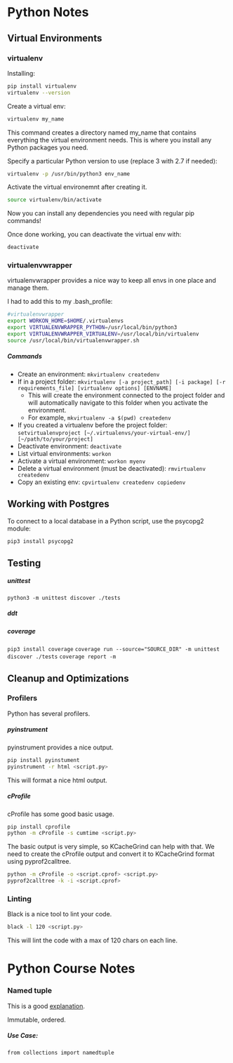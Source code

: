 # Python Notes

## Virtual Environments

### virtualenv
Installing:

```sh
pip install virtualenv
virtualenv --version
```

Create a virtual env:
```sh
virtualenv my_name
```
This command creates a directory named my_name that contains everything the virtual environment needs. This is where you install any Python packages you need.

Specify a particular Python version to use (replace 3 with 2.7 if needed):
```sh
virtualenv -p /usr/bin/python3 env_name
```

Activate the virtual environemnt after creating it.
```sh
source virtualenv/bin/activate
```
Now you can install any dependencies you need with regular pip commands!

Once done working, you can deactivate the virtual env with:
```sh
deactivate
```

### virtualenvwrapper

virtualenvwrapper provides a nice way to keep all envs in one place and manage them.

I had to add this to my .bash_profile:

```sh
#virtualenvwrapper
export WORKON_HOME=$HOME/.virtualenvs
export VIRTUALENVWRAPPER_PYTHON=/usr/local/bin/python3
export VIRTUALENVWRAPPER_VIRTUALENV=/usr/local/bin/virtualenv
source /usr/local/bin/virtualenvwrapper.sh
```

##### Commands
- Create an environment: ```mkvirtualenv createdenv```
- If in a project folder: ```mkvirtualenv [-a project_path] [-i package] [-r requirements_file] [virtualenv options] [ENVNAME]```  
	- This will create the environment connected to the project folder and will automatically navigate to this folder when you activate the environment.
	- For example, ```mkvirtualenv -a $(pwd) createdenv```
- If you created a virtualenv before the project folder: ```setvirtualenvproject [~/.virtualenvs/your-virtual-env/] [~/path/to/your/project]```
- Deactivate environment: ```deactivate```
- List virtual environments: ```workon```
- Activate a virtual environment: ```workon myenv```
- Delete a virtual environment (must be deactivated): ```rmvirtualenv createdenv```
- Copy an existing env: ```cpvirtualenv createdenv copiedenv```

## Working with Postgres

To connect to a local database in a Python script, use the psycopg2 module:

```sh
pip3 install psycopg2
```

## Testing

##### unittest

```python3 -m unittest discover ./tests```

##### ddt

##### coverage

```pip3 install coverage```
```coverage run --source="SOURCE_DIR" -m unittest discover ./tests```
```coverage report -m```

## Cleanup and Optimizations
### Profilers
Python has several profilers. 

##### pyinstrument
pyinstrument provides a nice output.
```sh
pip install pyinstument
pyinstrument -r html <script.py>
```
This will format a nice html output.

##### cProfile
cProfile has some good basic usage.

```sh
pip install cprofile
python -m cProfile -s cumtime <script.py>
```

The basic output is very simple, so KCacheGrind can help with that. We need to create the cProfile output and convert it to KCacheGrind format using pyprof2calltree.

```sh
python -m cProfile -o <script.cprof> <script.py>
pyprof2calltree -k -i <script.cprof>
```

### Linting
Black is a nice tool to lint your code.


```sh
black -l 120 <script.py>
```
This will lint the code with a max of 120 chars on each line.

# Python Course Notes

### Named tuple

This is a good [explanation](https://stackoverflow.com/questions/2970608/what-are-named-tuples-in-python).

Immutable, ordered.

##### Use Case:
```python3
from collections import namedtuple
```
